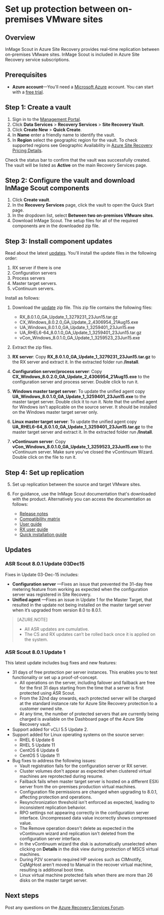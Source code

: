 <properties
    pageTitle="Set up protection between on-premises VMware Sites"
    description="Use this article to configure protection between two VMware sites using Azure Site Recovery."
    services="site-recovery"
    documentationCenter=""
    authors="rayne-wiselman"
    manager="jwhit"
    editor=""/>

<tags
    ms.service="site-recovery"
    ms.workload="backup-recovery"
    ms.tgt_pltfrm="na"
    ms.devlang="na"
    ms.topic="article"
    ms.date="12/03/2015"
    ms.author="raynew"/>


# Set up protection between on-premises VMware sites


## Overview

InMage Scout in Azure Site Recovery provides real-time replication between on-premises VMware sites. InMage Scout is included in Azure Site Recovery service subscriptions.


## Prerequisites

- **Azure account**—You'll need a [Microsoft Azure](http://azure.microsoft.com/) account. You can start with a [free trial](pricing/free-trial/).


## Step 1: Create a vault

1. Sign in to the [Management Portal](https://portal.azure.com).
2. Click **Data Services** > **Recovery Services** > **Site Recovery Vault**.
3. Click **Create New** > **Quick Create**.
4. In **Name** enter a friendly name to identify the vault.
5. In **Region** select the geographic region for the vault. To check supported regions see Geographic Availability in [Azure Site Recovery Pricing Details](pricing/details/site-recovery/).

Check the status bar to confirm that the vault was successfully created. The vault will be listed as **Active** on the main Recovery Services page.

## Step 2: Configure the vault and download InMage Scout components

1. Click **Create vault**.
2. In the **Recovery Services** page, click the vault to open the Quick Start page.
3. In the dropdown list, select **Between two on-premises VMware sites**.
4. Download InMage Scout. The setup files for all of the required components are in the downloaded zip file.


## Step 3: Install component updates

Read about the latest [updates](#updates). You'll install the update files in the following order:

1. RX server if there is one
2. Configuration servers
3. Process servers
3. Master target servers.
4. vContinuum servers.

Install as follows:

1. Download the [update](http://aka.ms/scoutupdates) zip file. This zip file contains the following files:

    -  RX_8.0.1.0_GA_Update_1_3279231_23Jun15.tar.gz
    -  CX_Windows_8.0.2.0_GA_Update_2_4306954_21Aug15.exe
    -  UA_Windows_8.0.1.0_GA_Update_1_3259401_23Jun15.exe
    -  UA_RHEL6-64_8.0.1.0_GA_Update_1_3259401_23Jun15.tar.gz
    -  vCon_Windows_8.0.1.0_GA_Update_1_3259523_23Jun15.exe
2. Extract the zip files.
2. **RX server**: Copy **RX_8.0.1.0_GA_Update_1_3279231_23Jun15.tar.gz** to the RX server and extract it. In the extracted folder run **/Install**.
2. **Configuration server/process server**: Copy **CX_Windows_8.0.2.0_GA_Update_2_4306954_21Aug15.exe** to the configuration server and process server. Double click to run it.
3. **Windows master target server**: To update the  unified agent copy **UA_Windows_8.0.1.0_GA_Update_1_3259401_23Jun15.exe** to the master target server. Double click it to run it. Note that the unified agent for Windows isn't applicable on the source server. It should be installed on the Windows master target server only.
4. **Linux master target server**:  To update the unified agent copy **UA_RHEL6-64_8.0.1.0_GA_Update_1_3259401_23Jun15.tar.gz** to the master target server and extract it. In the extracted folder run **/Install**.
5. **vContinuum server**: Copy **vCon_Windows_8.0.1.0_GA_Update_1_3259523_23Jun15.exe** to the vContinuum server. Make sure you've closed the vContinuum Wizard. Double click on the file to run it.

## Step 4: Set up replication
5. Set up replication between the source and target VMware sites.
6. For guidance, use the InMage Scout documentation that's downloaded with the product. Alternatively you can access the documentation as follows:

    - [Release notes](http://download.microsoft.com/download/4/5/0/45008861-4994-4708-BFCD-867736D5621A/InMage_Scout_Standard_Release_Notes.pdf)
    - [Compatibility matrix](http://download.microsoft.com/download/C/D/A/CDA1221B-74E4-4CCF-8F77-F785E71423C0/InMage_Scout_Standard_Compatibility_Matrix.pdf)
    - [User guide](http://download.microsoft.com/download/E/0/8/E08B3BCE-3631-4CED-8E65-E3E7D252D06D/InMage_Scout_Standard_User_Guide_8.0.1.pdf)
    - [RX user guide](http://download.microsoft.com/download/A/7/7/A77504C5-D49F-4799-BBC4-4E92158AFBA4/InMage_ScoutCloud_RX_User_Guide_8.0.1.pdf)
    - [Quick installation guide](http://download.microsoft.com/download/6/8/5/685E761C-8493-42EB-854F-FE24B5A6D74B/InMage_Scout_Standard_Quick_Install_Guide.pdf)


## Updates

### ASR Scout 8.0.1 Update 03Dec15

Fixes in Update 03-Dec-15 includes:

- **Configuration server** —Fixes an issue that prevented the 31-day free metering feature from working as expected when the configuration server was registered in Site Recovery.
- **Unified agent** —Fixes an issue in Update 1 for the Master Target, that resulted in the update not being installed on the master target server when it’s upgraded from version 8.0 to 8.0.1.

>[AZURE.NOTE]
>
>-  All ASR updates are cumulative.
>-  The CS and RX updates can’t be rolled back once it is applied on the system.


### ASR Scout 8.0.1 Update 1

This latest update includes bug fixes and new features:

- 31 days of free protection per server instances. This enables you to test functionality or set up a proof-of-concept.
    - All operations on the server, including failover and failback are free for the first 31 days starting from the time that a server is first protected using ASR Scout.
    - From the 32nd day onwards, each protected server will be charged at the standard instance rate for Azure Site Recovery protection to a customer owned site.
    - At any time, the number of protected servers that are currently being charged is available on the Dashboard page of the Azure Site Recovery vault.
- Support added for vCLI 5.5 Update 2.
- Support added for Linux operating systems on the source server:
    - RHEL 6 Update 6
    - RHEL 5 Update 11
    - CentOS 6 Update 6
    - CentOS 5 Update 11
- Bug fixes to address the following issues:
    - Vault registration fails for the configuration server or RX server.
    - Cluster volumes don't appear as expected when clustered virtual machines are reprotected during resume.
    - Failback fails when master target server is hosted on a different ESXi server from the on-premises production virtual machines.
    - Configuration file permissions are changed when upgrading to 8.0.1, affecting protection and operations.
    - Resynchronization threshold isn't enforced as expected, leading to inconsistent replication behavior.
    - RPO settings not appearing correctly in the configuration server interface. Uncompressed data value incorrectly shows compressed value.
    -  The Remove operation doesn't delete as expected in the vContinuum wizard and replication isn't deleted from the configuration server interface.
    -  In the vContinuum wizard the disk is automatically unselected when clicking on **Details** in the disk view during protection of MSCS virtual machines.
    - During P2V scenario required HP sevices such as CIMnotify, CqMgHost aren't moved to Manual in the recover virtual machine, resulting is additional boot time.
    - Linux virtual machine protected fails when there are more than 26 disks on the master target server.

## Next steps

Post any questions on the [Azure Recovery Services Forum](https://social.msdn.microsoft.com/forums/azure/home?forum=hypervrecovmgr).

